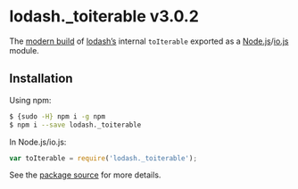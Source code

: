 # lodash._toiterable v3.0.2

The [modern build](https://github.com/lodash/lodash/wiki/Build-Differences) of [lodash’s](https://lodash.com/) internal `toIterable` exported as a [Node.js](http://nodejs.org/)/[io.js](https://iojs.org/) module.

## Installation

Using npm:

```bash
$ {sudo -H} npm i -g npm
$ npm i --save lodash._toiterable
```

In Node.js/io.js:

```js
var toIterable = require('lodash._toiterable');
```

See the [package source](https://github.com/lodash/lodash/blob/3.0.2-npm-packages/lodash._toiterable) for more details.
